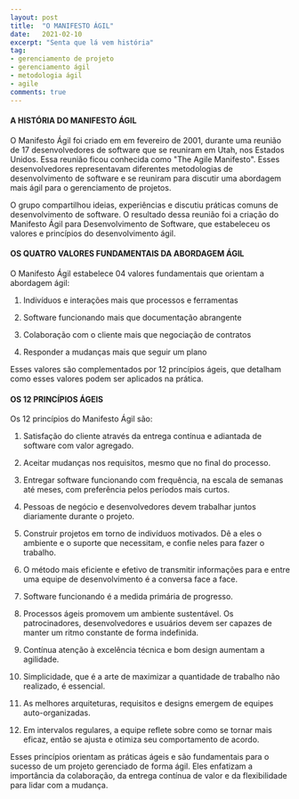```yaml
---
layout: post
title:  "O MANIFESTO ÁGIL"
date:   2021-02-10
excerpt: "Senta que lá vem história"
tag:
- gerenciamento de projeto
- gerenciamento ágil
- metodologia ágil
- agile
comments: true
---
```

#### A HISTÓRIA DO MANIFESTO ÁGIL
O Manifesto Ágil foi criado em em fevereiro de 2001, durante uma reunião de 17 desenvolvedores de software que se reuniram em Utah, nos Estados Unidos. Essa reunião ficou conhecida como "The Agile Manifesto". Esses desenvolvedores representavam diferentes metodologias de desenvolvimento de software e se reuniram para discutir uma abordagem mais ágil para o gerenciamento de projetos.

O grupo compartilhou ideias, experiências e discutiu práticas comuns de desenvolvimento de software. O resultado dessa reunião foi a criação do Manifesto Ágil para Desenvolvimento de Software, que estabeleceu os valores e princípios do desenvolvimento ágil.

#### OS QUATRO VALORES FUNDAMENTAIS DA ABORDAGEM ÁGIL
O Manifesto Ágil estabelece 04 valores fundamentais que orientam a abordagem ágil:

1. Indivíduos e interações mais que processos e ferramentas

2. Software funcionando mais que documentação abrangente

3. Colaboração com o cliente mais que negociação de contratos

4. Responder a mudanças mais que seguir um plano

Esses valores são complementados por 12 princípios ágeis, que detalham como esses valores podem ser aplicados na prática.

#### OS 12 PRINCÍPIOS ÁGEIS

Os 12 princípios do Manifesto Ágil são:

1. Satisfação do cliente através da entrega contínua e adiantada de software com valor agregado.

2. Aceitar mudanças nos requisitos, mesmo que no final do processo.

3. Entregar software funcionando com frequência, na escala de semanas até meses, com preferência pelos períodos mais curtos.

4. Pessoas de negócio e desenvolvedores devem trabalhar juntos diariamente durante o projeto.

5. Construir projetos em torno de indivíduos motivados. Dê a eles o ambiente e o suporte que necessitam, e confie neles para fazer o trabalho.

6. O método mais eficiente e efetivo de transmitir informações para e entre uma equipe de desenvolvimento é a conversa face a face.

7. Software funcionando é a medida primária de progresso.

8. Processos ágeis promovem um ambiente sustentável. Os patrocinadores, desenvolvedores e usuários devem ser capazes de manter um ritmo constante de forma indefinida.

9. Contínua atenção à excelência técnica e bom design aumentam a agilidade.

10. Simplicidade, que é a arte de maximizar a quantidade de trabalho não realizado, é essencial.

11. As melhores arquiteturas, requisitos e designs emergem de equipes auto-organizadas.

12. Em intervalos regulares, a equipe reflete sobre como se tornar mais eficaz, então se ajusta e otimiza seu comportamento de acordo.

Esses princípios orientam as práticas ágeis e são fundamentais para o sucesso de um projeto gerenciado de forma ágil. Eles enfatizam a importância da colaboração, da entrega contínua de valor e da flexibilidade para lidar com a mudança.
